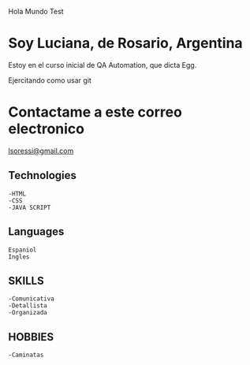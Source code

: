 Hola Mundo Test

# Soy Luciana, de Rosario, Argentina

Estoy en el curso inicial de QA Automation, que dicta Egg.

Ejercitando como usar git

# Contactame a este correo electronico

lsoressi@gmail.com


## Technologies

    -HTML
    -CSS
    -JAVA SCRIPT

## Languages
    Espaniol
    Ingles

## SKILLS

    -Comunicativa
    -Detallista
    -Organizada
    
## HOBBIES

    -Caminatas
